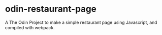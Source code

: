 # odin-restaurant-page
A The Odin Project to make a simple restaurant page using Javascript, and compiled with webpack. 
